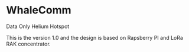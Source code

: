 # WhaleComm

Data Only Helium Hotspot 

This is the version 1.0 and the design is based on Rapsberry PI and LoRa RAK concentrator.

